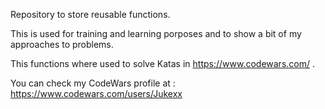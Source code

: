 Repository to store reusable functions.

This is used for training and learning porposes and to show a bit of my approaches to problems.

This functions where used to solve Katas in https://www.codewars.com/ .

You can check my CodeWars profile at : https://www.codewars.com/users/Jukexx
